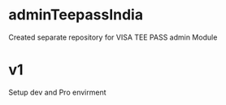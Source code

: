 # adminTeepassIndia
Created separate repository for VISA TEE PASS admin Module

# v1 
Setup dev and Pro envirment 